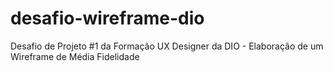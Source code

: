 # desafio-wireframe-dio
Desafio de Projeto #1 da Formação UX Designer da DIO - Elaboração de um Wireframe de Média Fidelidade
